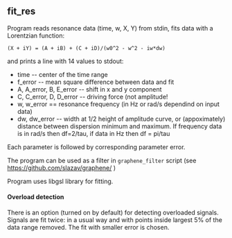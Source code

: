 ## fit_res

Program reads resonance data (time, w, X, Y) from stdin,
fits data with a Lorentzian function:
```
(X + iY) = (A + iB) + (C + iD)/(w0^2 - w^2 - iw*dw)
```

and prints a line with 14 values to stdout:
- time -- center of the time range
- f_error -- mean square difference between data and fit
- A, A_error, B, E_error -- shift in x and y component
- C, C_error, D, D_error -- driving force (not amplitude!
- w, w_error == resonance frequency (in Hz or rad/s dependind on input data)
- dw, dw_error -- width at 1/2 height of amplitude curve,
  or (appoximately) distance between dispersion minimum
  and maximum. If frequency data is in rad/s then df=2/tau,
  if data in Hz then df = pi/tau

Each parameter is followed by corresponding parameter error.

The program can be used as a filter in `graphene_filter` script
(see https://github.com/slazav/graphene/ )


Program uses libgsl library for fitting.

#### Overload detection

There is an option (turned on by default) for detecting overloaded signals.
Signals are fit twice: in a usual way and with points inside largest 5% of
the data range removed. The fit with smaller error is chosen.
